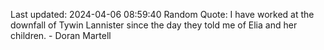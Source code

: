 Last updated: 2024-04-06 08:59:40
Random Quote: I have worked at the downfall of Tywin Lannister since the day they told me of Elia and her children.  -  Doran Martell